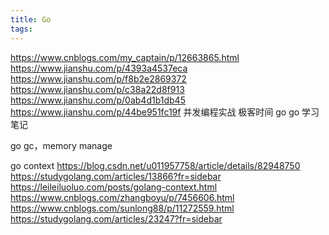 ```yaml
---
title: Go 
tags:
---
```


https://www.cnblogs.com/my_captain/p/12663865.html
https://www.jianshu.com/p/4393a4537eca
https://www.jianshu.com/p/f8b2e2869372
https://www.jianshu.com/p/c38a22d8f913
https://www.jianshu.com/p/0ab4d1b1db45
https://www.jianshu.com/p/44be951fc19f
并发编程实战
极客时间 go
go 学习笔记

go gc，memory manage

go context
https://blog.csdn.net/u011957758/article/details/82948750
https://studygolang.com/articles/13866?fr=sidebar
https://leileiluoluo.com/posts/golang-context.html
https://www.cnblogs.com/zhangboyu/p/7456606.html
https://www.cnblogs.com/sunlong88/p/11272559.html
https://studygolang.com/articles/23247?fr=sidebar